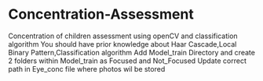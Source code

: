 # Concentration-Assessment
Concentration of children assessment using openCV and classification algorithm
You should have prior knowledge about Haar Cascade,Local Binary Pattern,Classification algorithm
Add Model_train Directory and create 2 folders within Model_train as Focused and Not_Focused
Update correct path in Eye_conc file where photos wil be stored
